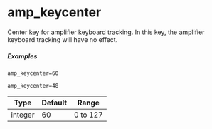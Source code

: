 ---
---
# amp_keycenter

Center key for amplifier keyboard tracking. In this key, the amplifier keyboard
tracking will have no effect.

##### Examples

```
amp_keycenter=60

amp_keycenter=48
```

| Type    | Default | Range    |
| ---     | ---     | ---      |
| integer | 60      | 0 to 127 |

